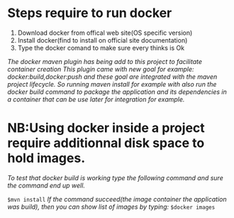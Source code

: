 # Steps require to run docker

1. Download docker from offical web site(OS specific version)
2. Install docker(find to install on official site documentation)
3. Type the docker comand to make sure every thinks is Ok

*The docker maven plugin has being add to this project to facilitate container creation
This plugin came with new goal for example: docker:build,docker:push and these goal are integrated with the maven project lifecycle.
So running maven install for example with also run the docker build command to package the application and its dependencies in a container that can be use later for integration for example.*


# NB:Using docker inside a project require additionnal disk space to hold images.

*To test that docker build is working type the following command and sure the command end up well.*

`$mvn install`
*If the command succeed(the image container the application was build), then you can show list of images by typing:*
`$docker images`
